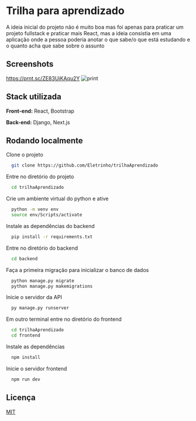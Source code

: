 
# Trilha para aprendizado

A ideia inicial do projeto não é muito boa mas foi apenas para praticar um projeto fullstack e praticar mais React, mas a ideia consistia em uma aplicação onde a pessoa poderia anotar o que sabe/o que está estudando e o quanto acha que sabe sobre o assunto


## Screenshots
https://prnt.sc/ZE83UjKAqu2Y
![print](https://prnt.sc/ZE83UjKAqu2Y)


## Stack utilizada

**Front-end:** React, Bootstrap

**Back-end:** Django, Next.js


## Rodando localmente

Clone o projeto

```bash
  git clone https://github.com/Eletrinho/trilhaAprendizado
```

Entre no diretório do projeto

```bash
  cd trilhaAprendizado
```

Crie um ambiente virtual do python e ative

```bash
  python -m venv env
  source env/Scripts/activate
```

Instale as dependências do backend

```bash
  pip install -r requirements.txt
```

Entre no diretório do backend 

```bash
  cd backend
```

Faça a primeira migração para inicializar o banco de dados

```bash
  python manage.py migrate
  python manage.py makemigrations
```

Inicie o servidor da API 

```bash
  py manage.py runserver
```

Em outro terminal entre no diretório do frontend

```bash
  cd trilhaAprendizado
  cd frontend
```

Instale as dependências

```bash
  npm install
```

Inicie o servidor frontend

```bash
  npm run dev
```


## Licença

[MIT](https://choosealicense.com/licenses/mit/)

